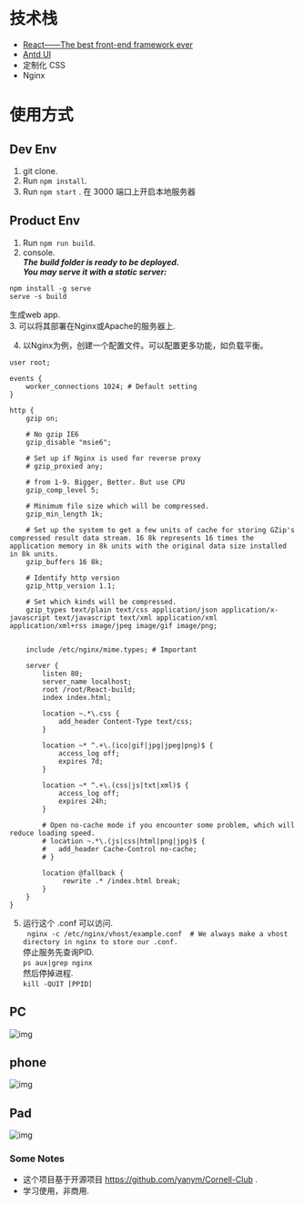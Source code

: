 


# 技术栈
- [React——The best front-end framework ever](https://reactjs.org/)
- [Antd UI](https://ant.design/)
- 定制化 CSS
- Nginx


# 使用方式
## Dev Env
1. git clone.  
2. Run  ``` npm install ```.  
3. Run ```npm start``` . 在 3000 端口上开启本地服务器  
  

## Product Env  
1. Run ``` npm run build ```.  
2. console.    
***The build folder is ready to be deployed.  
You may serve it with a static server:***    
```  
npm install -g serve 
serve -s build 
```  
生成web app.  
3. 可以将其部署在Nginx或Apache的服务器上.  

4. 以Nginx为例，创建一个配置文件。可以配置更多功能，如负载平衡。 
```  
user root;

events {
	worker_connections 1024; # Default setting
}

http {
	gzip on;
	
	# No gzip IE6
	gzip_disable "msie6";
	
	# Set up if Nginx is used for reverse proxy
	# gzip_proxied any;
	
	# from 1-9. Bigger, Better. But use CPU
	gzip_comp_level 5;
	
	# Minimum file size which will be compressed.
	gzip_min_length 1k;
	
	# Set up the system to get a few units of cache for storing GZip's compressed result data stream. 16 8k represents 16 times the application memory in 8k units with the original data size installed in 8k units.
	gzip_buffers 16 8k;
	
	# Identify http version 
	gzip_http_version 1.1;
	
	# Set which kinds will be compressed.
	gzip_types text/plain text/css application/json application/x-javascript text/javascript text/xml application/xml application/xml+rss image/jpeg image/gif image/png;


	include /etc/nginx/mime.types; # Important

	server {
		listen 80;
		server_name localhost;
		root /root/React-build;
		index index.html;
		
		location ~.*\.css {
			add_header Content-Type text/css;
		}
		
		location ~* ^.+\.(ico|gif|jpg|jpeg|png)$ { 
			access_log off; 
			expires 7d;
		}

		location ~* ^.+\.(css|js|txt|xml)$ {
			access_log off;
			expires 24h;
		}
		
		# Open no-cache mode if you encounter some problem, which will reduce loading speed.
		# location ~.*\.(js|css|html|png|jpg)$ {
		# 	add_header Cache-Control no-cache;
		# }

		location @fallback {
			 rewrite .* /index.html break;
		}
	}
}
```  
5. 运行这个 .conf 可以访问.  
```  nginx -c /etc/nginx/vhost/example.conf  # We always make a vhost directory in nginx to store our .conf. ```  
停止服务先查询PID.  
``` ps aux|grep nginx  ```  
然后停掉进程.  
``` kill -QUIT [PPID]  ```  

## PC
![img](https://github.com/FengDushuo/Gym-Club-Web/tree/main/media/PC.gif)  

## phone
![img](https://github.com/FengDushuo/Gym-Club-Web/tree/main/media/phone.gif)

## Pad
![img](https://github.com/FengDushuo/Gym-Club-Web/tree/main/media/Pad.gif)



### Some Notes
 - 这个项目基于开源项目 https://github.com/yanym/Cornell-Club .  
 - 学习使用，非商用.  

